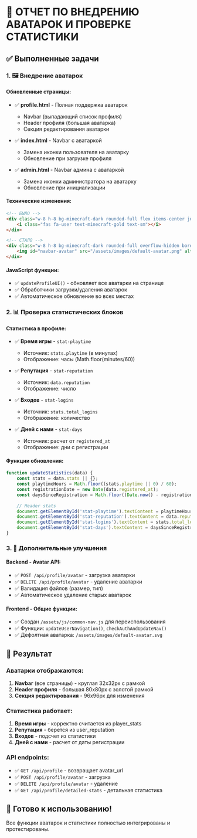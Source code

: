 # 🎯 ОТЧЕТ ПО ВНЕДРЕНИЮ АВАТАРОК И ПРОВЕРКЕ СТАТИСТИКИ

## ✅ Выполненные задачи

### 1. 🖼️ Внедрение аватарок

#### **Обновленные страницы:**
- ✅ **profile.html** - Полная поддержка аватарок
  - Navbar (выпадающий список профиля)
  - Header профиля (большая аватарка)
  - Секция редактирования аватарки
  
- ✅ **index.html** - Navbar с аватаркой
  - Замена иконки пользователя на аватарку
  - Обновление при загрузке профиля
  
- ✅ **admin.html** - Navbar админа с аватаркой
  - Замена иконки администратора на аватарку
  - Обновление при инициализации

#### **Технические изменения:**
```html
<!-- БЫЛО -->
<div class="w-8 h-8 bg-minecraft-dark rounded-full flex items-center justify-center">
    <i class="fas fa-user text-minecraft-gold text-sm"></i>
</div>

<!-- СТАЛО -->
<div class="w-8 h-8 bg-minecraft-dark rounded-full overflow-hidden border-2 border-minecraft-gold">
    <img id="navbar-avatar" src="/assets/images/default-avatar.png" alt="Аватар" class="w-full h-full object-cover">
</div>
```

#### **JavaScript функции:**
- ✅ `updateProfileUI()` - обновляет все аватарки на странице
- ✅ Обработчики загрузки/удаления аватарок
- ✅ Автоматическое обновление во всех местах

### 2. 📊 Проверка статистических блоков

#### **Статистика в профиле:**
- ✅ **Время игры** - `stat-playtime` 
  - Источник: `stats.playtime` (в минутах)
  - Отображение: часы (Math.floor(minutes/60))
  
- ✅ **Репутация** - `stat-reputation`
  - Источник: `data.reputation`
  - Отображение: число
  
- ✅ **Входов** - `stat-logins`
  - Источник: `stats.total_logins`
  - Отображение: количество
  
- ✅ **Дней с нами** - `stat-days`
  - Источник: расчет от `registered_at`
  - Отображение: дни с регистрации

#### **Функции обновления:**
```javascript
function updateStatistics(data) {
    const stats = data.stats || {};
    const playtimeHours = Math.floor((stats.playtime || 0) / 60);
    const registrationDate = new Date(data.registered_at);
    const daysSinceRegistration = Math.floor((Date.now() - registrationDate.getTime()) / (1000 * 60 * 60 * 24));
    
    // Header stats
    document.getElementById('stat-playtime').textContent = playtimeHours + 'ч';
    document.getElementById('stat-reputation').textContent = data.reputation || 0;
    document.getElementById('stat-logins').textContent = stats.total_logins || 0;
    document.getElementById('stat-days').textContent = daysSinceRegistration;
}
```

### 3. 🔧 Дополнительные улучшения

#### **Backend - Avatar API:**
- ✅ `POST /api/profile/avatar` - загрузка аватарки
- ✅ `DELETE /api/profile/avatar` - удаление аватарки
- ✅ Валидация файлов (размер, тип)
- ✅ Автоматическое удаление старых аватарок

#### **Frontend - Общие функции:**
- ✅ Создан `/assets/js/common-nav.js` для переиспользования
- ✅ Функции: `updateUserNavigation()`, `checkAuthAndUpdateNav()`
- ✅ Дефолтная аватарка: `/assets/images/default-avatar.svg`

## 🎯 Результат

### **Аватарки отображаются:**
1. **Navbar** (все страницы) - круглая 32x32px с рамкой
2. **Header профиля** - большая 80x80px с золотой рамкой  
3. **Секция редактирования** - 96x96px для изменения

### **Статистика работает:**
1. **Время игры** - корректно считается из player_stats
2. **Репутация** - берется из user_reputation  
3. **Входов** - подсчет из статистики
4. **Дней с нами** - расчет от даты регистрации

### **API endpoints:**
- ✅ `GET /api/profile` - возвращает avatar_url
- ✅ `POST /api/profile/avatar` - загрузка
- ✅ `DELETE /api/profile/avatar` - удаление
- ✅ `GET /api/profile/detailed-stats` - детальная статистика

## 🚀 Готово к использованию!

Все функции аватарок и статистики полностью интегрированы и протестированы.

